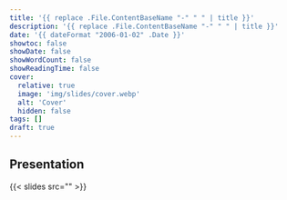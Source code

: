 ```yaml
---
title: '{{ replace .File.ContentBaseName "-" " " | title }}'
description: '{{ replace .File.ContentBaseName "-" " " | title }}'
date: '{{ dateFormat "2006-01-02" .Date }}'
showtoc: false
showDate: false
showWordCount: false
showReadingTime: false
cover:
  relative: true
  image: 'img/slides/cover.webp'
  alt: 'Cover'
  hidden: false
tags: []
draft: true
---
```


## Presentation

{{< slides src="" >}}
